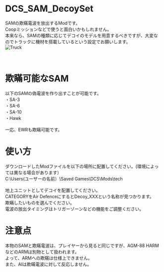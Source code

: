 # DCS_SAM_DecoySet
SAMの欺瞞電波を放出するModです。<br>
Coopミッションなどで使うと面白いかもしれません。<br>
本来なら、SAMの種類に応じてデコイのモデルを用意するべきですが、大変なのでトラックに機材を搭載しているという設定でお願いします。<br>
![Truck](https://user-images.githubusercontent.com/30495755/174433853-8c6c01cb-d363-49d3-8c75-fca04f3fa551.png)

<br>

# 欺瞞可能なSAM
以下のSAMの偽電波を作り出すことが可能です。<br>
・SA-3<br>
・SA-6<br>
・SA-10<br>
・Hawk<br>
<br>
一応、EWRも欺瞞可能です。<br>

# 使い方
ダウンロードしたModファイルを以下の場所に配置してください。(環境によっては異なる場合があります）<br>
C:\Users\(ユーザーの名前）\Saved Games\DCS\Mods\tech<br>
<br>
地上ユニットとしてデコイを配置してください。<br>
CATEGORYをAir DefenceにするとDecoy_XXXという名称が見つかります。<br>
欺瞞したいものを選んでください。
<br>
電波の放出タイミングはトリガーゾーンなどの機能をご調整ください。<br>


# 注意点
本物のSAMと欺瞞電波は、プレイヤーから見ると同じですが、AGM-88 HARMなどのARMは別物として扱われます。<br>
よって、ARMへの欺瞞は仕様上できません。<br>
また、AIは欺瞞電波に対して反応しません。
